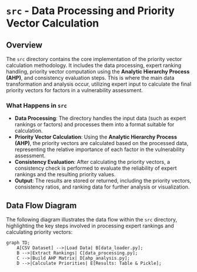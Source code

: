 # `src` - Data Processing and Priority Vector Calculation

## Overview
The `src` directory contains the core implementation of the priority vector calculation methodology. It includes the data processing, expert ranking handling, priority vector computation using the **Analytic Hierarchy Process (AHP)**, and consistency evaluation steps. This is where the main data transformation and analysis occur, utilizing expert input to calculate the final priority vectors for factors in a vulnerability assessment.

### What Happens in `src`
- **Data Processing**: The directory handles the input data (such as expert rankings or factors) and processes them into a format suitable for calculation.
- **Priority Vector Calculation**: Using the **Analytic Hierarchy Process (AHP)**, the priority vectors are calculated based on the processed data, representing the relative importance of each factor in the vulnerability assessment.
- **Consistency Evaluation**: After calculating the priority vectors, a consistency check is performed to evaluate the reliability of expert rankings and the resulting priority values.
- **Output**: The results are stored or returned, including the priority vectors, consistency ratios, and ranking data for further analysis or visualization.

## Data Flow Diagram

The following diagram illustrates the data flow within the `src` directory, highlighting the key steps involved in processing expert rankings and calculating priority vectors:


```mermaid
graph TD;
    A[CSV Dataset] -->|Load Data| B[data_loader.py];
    B -->|Extract Rankings| C[data_processing.py];
    C -->|Build AHP Matrix| D[ahp_analysis.py];
    D -->|Calculate Priorities| E[Results: Table & Pickle];
```

